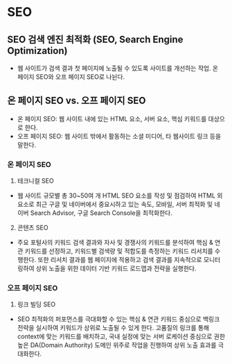 # SEO

## SEO 검색 엔진 최적화 (SEO, Search Engine Optimization)

- 웹 사이트가 검색 결과 첫 페이지에 노출될 수 있도록 사이트를 개선하는 작업. 온 페이지 SEO와 오프 페이지 SEO로 나뉜다.

## 온 페이지 SEO vs. 오프 페이지 SEO

- 온 페이지 SEO: 웹 사이트 내에 있는 HTML 요소, 서버 요소, 핵심 키워드를 대상으로 한다.
- 오프 페이지 SEO: 웹 사이트 밖에서 활동하는 소셜 미디어, 타 웹사이트 링크 등을 말한다.

### 온 페이지 SEO

1. 테크니컬 SEO

- 웹 사이트 규모별 총 30~50여 개 HTML SEO 요소를 작성 및 점검하여 HTML 외 요소로
  최근 구글 및 네이버에서 중요시하고 있는 속도, 모바일, 서버 최적화 및
  네이버 Search Advisor, 구글 Search Console을 최적화한다.

2. 콘텐츠 SEO

- 주요 포털사의 키워드 검색 결과와 자사 및 경쟁사의 키워드를 분석하여 핵심 & 연관 키워드를 선정하고,
  키워드별 검색량 및 적합도를 측정하는 키워드 리서치를 수행한다.
  또한 리서치 결과를 웹 페이지에 적용하고 검색 결과를 지속적으로 모니터링하여
  상위 노출을 위한 데이터 기반 키워드 로드맵과 전략을 실행한다.

### 오프 페이지 SEO

1. 링크 빌딩 SEO

- SEO 최적화의 퍼포먼스를 극대화할 수 있는 핵심 & 연관 키워드 중심으로
  백링크 전략을 실시하여 키워드가 상위로 노출될 수 있게 한다.
  고품질의 링크를 통해 context에 맞는 키워드를 배치하고, 국내 실정에 맞는 서버 로케이션 중심으로
  권한 높은 DA(Domain Authority) 도메인 위주로 작업을 진행하여 상위 노출 효과를 극대화한다.

